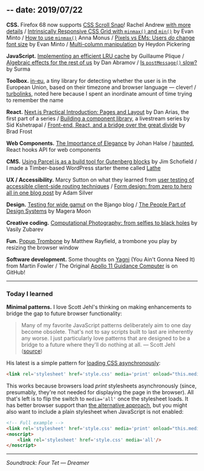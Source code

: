 --
date: 2019/07/22
--

__CSS.__ Firefox 68 now supports [CSS Scroll Snap](https://developer.mozilla.org/en-US/docs/Web/CSS/CSS_Scroll_Snap)! Rachel Andrew [with more details](https://hacks.mozilla.org/2019/06/css-scroll-snap-updated-in-firefox-68/) / [Intrinsically Responsive CSS Grid with `minmax()` and `min()`](https://dev.to/evanminto/intrinsically-responsive-css-grid-with-minmax-and-min-1n55) by Evan Minto / [How to use `minmax()`](https://www.hongkiat.com/blog/css-grid-layout-minmax/) Anna Monus / [Pixels vs EMs: Users _do_ change font size](https://medium.com/@vamptvo/pixels-vs-ems-users-do-change-font-size-5cfb20831773) by Evan Minto / [Multi-column manipulation](https://every-layout.dev/blog/multi-column-manipulation/) by Heydon Pickering

__JavaScript.__ [Implementing an efficient LRU cache](https://yomguithereal.github.io/posts/lru-cache) by  Guillaume Plique / [Algebraic effects for the rest of us](https://overreacted.io/algebraic-effects-for-the-rest-of-us/) by Dan Abramov / [Is `postMessage()` slow?](https://dassur.ma/things/is-postmessage-slow/) by Surma

__Toolbox.__ [in-eu](https://github.com/segmentio/in-eu), a tiny library for detecting whether the user is in the European Union, based on their timezone and browser language — clever! / [turbolinks](https://github.com/turbolinks/turbolinks), noted here because I spent an inordinate amount of time trying to remember the name

__React.__ [Next.js Practical Introduction: Pages and Layout](https://auth0.com/blog/next-js-practical-introduction-for-react-developers-part-1/) by Dan Arias, the first part of a series / [Building a component library](https://www.youtube.com/playlist?list=PLZVuD5_lqlbPJwwR2zRYDAyuCGrMqkH5N), a livestream series by Sid Kshetrapal / [Front-end, React, and a bridge over the great divide](http://bradfrost.com/blog/post/frontend-design-react-and-a-bridge-over-the-great-divide/) by Brad Frost

__Web Components.__ [The Importance of Elegance](https://www.varvet.com/blog/the-importance-of-elegance/) by Johan Halse / [haunted](https://github.com/matthewp/haunted), React hooks API for web components

__CMS.__ [Using Parcel.js as a build tool for Gutenberg blocks](http://jschof.com/gutenberg-blocks/using-parcel-as-a-build-tool-for-gutenberg-blocks/) by Jim Schofield / I made a Timber-based WordPress starter theme called [Lathe](https://github.com/forklor/lathe)

__UX / Accessibility.__ Marcy Sutton on what they learned from [user testing of accessible client-side routing techniques](https://www.gatsbyjs.org/blog/2019-07-11-user-testing-accessible-client-routing/) / [Form design: from zero to hero all in one blog post](https://adamsilver.io/articles/form-design-from-zero-to-hero-all-in-one-blog-post/) by Adam Silver

__Design.__ [Testing for wide gamut](https://bjango.com/articles/testingforwidegamut/) on the Bjango blog / [The People Part of Design Systems](https://medium.com/related-works-inc/the-people-part-of-design-systems-a5b54eea24f4) by Magera Moon

__Creative coding.__ [Computational Photography: from selfies to black holes](https://vas3k.com/blog/computational_photography/) by Vasily Zubarev

__Fun.__ [Popup Trombone](https://matthewrayfield.com/goodies/popup-trombone/) by Matthew Rayfield, a trombone you play by resizing the browser window

__Software development.__ Some thoughts on [Yagni](https://www.martinfowler.com/bliki/Yagni.html) (You Ain't Gonna Need It) from Martin Fowler / The Original [Apollo 11 Guidance Computer](https://github.com/chrislgarry/Apollo-11) is on GitHub!

---

### Today I learned

__Minimal patterns.__ I love Scott Jehl's thinking on making enhancements to bridge the gap to future browser functionality:

> Many of my favorite JavaScript patterns deliberately aim to one day become obsolete. That's not to say scripts built to last are inherently any worse. I just particularly love patterns that are designed to be a bridge to a future where they'll do nothing at all. — Scott Jehl ([source](https://twitter.com/scottjehl/status/1152304480169398272))

His latest is a simple pattern for [loading CSS asynchronously](https://www.filamentgroup.com/lab/load-css-simpler/):

```html
<link rel='stylesheet' href='style.css' media='print' onload="this.media='all'"/>
```

This works because browsers load _print_ stylesheets asynchronously (since, presumably, they're not needed for displaying the page in the browser). All that's left is to flip the switch to `media='all'` once the stylesheet loads. It has better browser support than [the alternative approach](https://web.dev/defer-non-critical-css), but you might also want to include a plain stylesheet when JavaScript is not enabled:

```html
<!-- Full example -->
<link rel='stylesheet' href='style.css' media='print' onload="this.media='all'"/>
<noscript>
	<link rel='stylesheet' href='style.css' media='all'/>
</noscript>
```

---

_Soundtrack: Four Tet — Dreamer_
